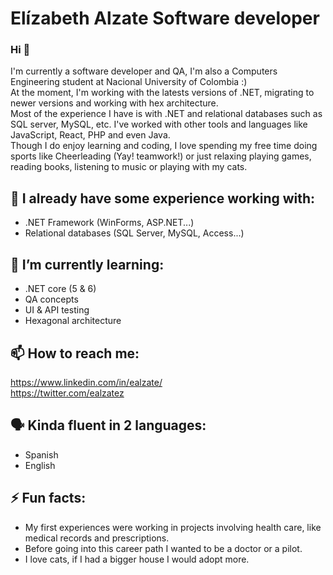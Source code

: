 # Elízabeth Alzate Software developer
### Hi  👋
 
I'm currently a software developer and QA, I'm also a Computers Engineering student at Nacional University of Colombia :) <br/>
At the moment, I'm working with the latests versions of .NET, migrating to newer versions and working with hex architecture. <br/>
Most of the experience I have is with .NET and relational databases such as SQL server, MySQL, etc. I've worked with other tools and languages like JavaScript, React, PHP and even Java. <br/>
Though I do enjoy learning and coding, I love spending my free time doing sports like Cheerleading (Yay! teamwork!) or just relaxing playing games, reading books, listening to music or playing with my cats.


## 🌳 I already have some experience working with:
* .NET Framework (WinForms, ASP.NET...)
* Relational databases (SQL Server, MySQL, Access...)

## 🌱 I’m currently learning:
* .NET core (5 & 6)
* QA concepts
* UI & API testing
* Hexagonal architecture

## 📫 How to reach me:
https://www.linkedin.com/in/ealzate/  <br/>
https://twitter.com/ealzatez <br/>

## 🗣️ Kinda fluent in 2 languages: 
* Spanish 
* English
 
## ⚡ Fun facts:
* My first experiences were working in projects involving health care, like medical records and prescriptions. 
* Before going into this career path I wanted to be a doctor or a pilot. 
* I love cats, if I had a bigger house I would adopt more.

<!--
**Elizalzate/ElizAlzate** is a ✨ _special_ ✨ repository because its `README.md` (this file) appears on your GitHub profile.

Here are some ideas to get you started:

- 🔭 I’m currently working on ...
- 🌱 I’m currently learning ...
- 👯 I’m looking to collaborate on ...
- 🤔 I’m looking for help with ... :)
- 💬 Ask me about ... 
- 📫 How to reach me: ... 
- 😄 Pronouns: ...  
- ⚡ Fun fact: ...
p
-->
